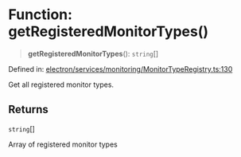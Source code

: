 # Function: getRegisteredMonitorTypes()

> **getRegisteredMonitorTypes**(): `string`[]

Defined in: [electron/services/monitoring/MonitorTypeRegistry.ts:130](https://github.com/Nick2bad4u/Uptime-Watcher/blob/dca5483e793478722cd3e6e125cafcec5fc771f0/electron/services/monitoring/MonitorTypeRegistry.ts#L130)

Get all registered monitor types.

## Returns

`string`[]

Array of registered monitor types
